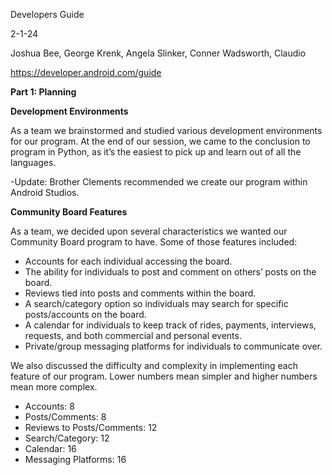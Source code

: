 ﻿






Developers Guide

2-1-24

Joshua Bee, George Krenk, Angela Slinker, Conner Wadsworth, Claudio 




<https://developer.android.com/guide>

**Part 1: Planning**

**Development Environments**

As a team we brainstormed and studied various development environments for our program. At the end of our session, we came to the conclusion to program in Python, as it’s the easiest to pick up and learn out of all the languages.

-Update: Brother Clements recommended we create our program within Android Studios.

**Community Board Features**

As a team, we decided upon several characteristics we wanted our Community Board program to have. Some of those features included:

- <a name="_int_b4nqsmno"></a>Accounts for each individual accessing the board.
- The ability for individuals to post and comment on others’ posts on the board.
- Reviews tied into posts and comments within the board.
- A search/category option so individuals may search for specific posts/accounts on the board.
- A calendar for individuals to keep track of rides, payments, interviews, requests, and both commercial and personal events.
- Private/group messaging platforms for individuals to communicate over.

We also discussed the difficulty and complexity in implementing each feature of our program. Lower numbers mean simpler and higher numbers mean more complex.

- Accounts: 8
- Posts/Comments: 8
- Reviews to Posts/Comments: 12
- Search/Category: 12
- Calendar: 16
- Messaging Platforms: 16


